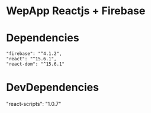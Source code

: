 # WepApp Reactjs + Firebase

# Dependencies
    "firebase": "^4.1.2",
    "react": "^15.6.1",
    "react-dom": "^15.6.1"

# DevDependencies
   "react-scripts": "1.0.7"